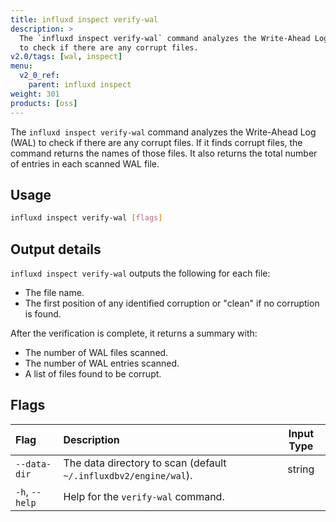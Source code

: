 ```yaml
---
title: influxd inspect verify-wal
description: >
  The `influxd inspect verify-wal` command analyzes the Write-Ahead Log (WAL)
  to check if there are any corrupt files.
v2.0/tags: [wal, inspect]
menu:
  v2_0_ref:
    parent: influxd inspect
weight: 301
products: [oss]
---
```


The `influxd inspect verify-wal` command analyzes the Write-Ahead Log (WAL)
to check if there are any corrupt files.
If it finds corrupt files, the command returns the names of those files.
It also returns the total number of entries in each scanned WAL file.

## Usage
```sh
influxd inspect verify-wal [flags]
```

## Output details
`influxd inspect verify-wal` outputs the following for each file:

- The file name.
- The first position of any identified corruption or "clean" if no corruption is found.

After the verification is complete, it returns a summary with:

- The number of WAL files scanned.
- The number of WAL entries scanned.
- A list of files found to be corrupt.

## Flags
| Flag           | Description                                                      | Input Type |
|:----           |:-----------                                                      |:----------:|
| `--data-dir`   | The data directory to scan (default `~/.influxdbv2/engine/wal`). | string     |
| `-h`, `--help` | Help for the `verify-wal` command.                               |            |
